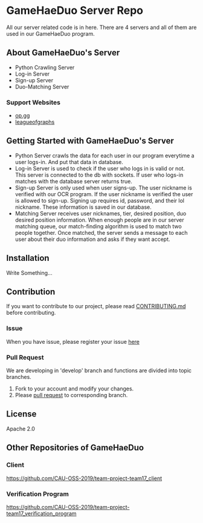 # GameHaeDuo Server Repo
All our server related code is in here. There are 4 servers and all of them are used in our GameHaeDuo program.


## About GameHaeDuo's Server
* Python Crawling Server 
* Log-in Server 
* Sign-up Server
* Duo-Matching Server

### Support Websites
* [op.gg](https://www.op.gg/)  
* [leagueofgraphs](https://www.leagueofgraphs.com/ko/champions/counters)  


## Getting Started with GameHaeDuo's Server
* Python Server crawls the data for each user in our program everytime a user logs-in. And put that data in database.
* Log-in Server is used to check if the user who logs in is valid or not. This server is connected to the db with sockets. If user who logs-in matches with the database server returns true.
* Sign-up Server is only used when user signs-up. The user nickname is verified with our OCR program. If the user nickname is verified the user is allowed to sign-up. Signing up requires id, password, and their lol nickname. These information is saved in our database.
* Matching Server receives user nicknames, tier, desired position, duo desired position information. When enough people are in our server matching queue, our match-finding algorithm is used to match two people together. Once matched, the server sends a message to each user about their duo information and asks if they want accept.


## Installation
Write Something...
 

## Contribution
If you want to contribute to our project, please read [CONTRIBUTING.md](https://github.com/CAU-OSS-2019/team-project-team17_server/blob/master/CONTRIBUTING.md) before contributing.

### Issue
When you have issue, please register your issue [here](https://github.com/CAU-OSS-2019/team-project-team17_server/issues)

### Pull Request
We are developing in 'develop' branch and functions are divided into topic branches.
1. Fork to your account and modify your changes.
2. Please [pull request](https://github.com/CAU-OSS-2019/team-project-team17_server/pulls) to corresponding branch.


## License
Apache 2.0


## Other Repositories of GameHaeDuo
### Client
https://github.com/CAU-OSS-2019/team-project-team17_client

### Verification Program
https://github.com/CAU-OSS-2019/team-project-team17_verification_program
